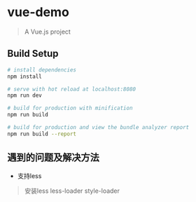 # vue-demo

> A Vue.js project

## Build Setup

``` bash
# install dependencies
npm install

# serve with hot reload at localhost:8080
npm run dev

# build for production with minification
npm run build

# build for production and view the bundle analyzer report
npm run build --report
```

## 遇到的问题及解决方法
* 支持less
>   安装less less-loader style-loader
    <style lang="less" scoped>
    webpack.base.conf.js
    {
        test: /\.less$/,
        loader: "style-loader!css-loader!less-loader",
        include: []
    }
* 在style里导入less文件
    include: []
    @import './style/common';
  
